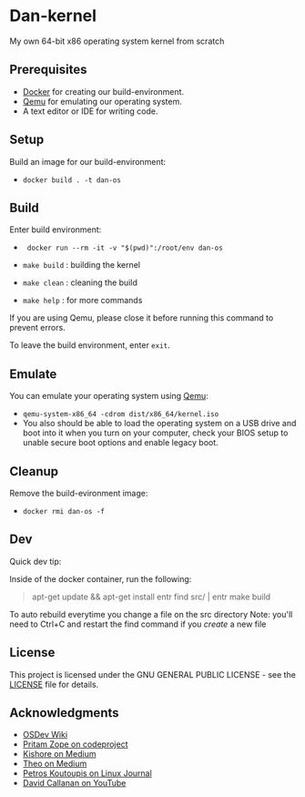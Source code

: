 # Dan-kernel

My own 64-bit x86 operating system kernel from scratch

## Prerequisites

- [Docker](https://www.docker.com/) for creating our build-environment.
- [Qemu](https://www.qemu.org/) for emulating our operating system.
- A text editor or IDE for writing code.

## Setup

Build an image for our build-environment:

- `docker build . -t dan-os`

## Build

Enter build environment:

- ` docker run --rm -it -v "$(pwd)":/root/env dan-os`

- `make build` : building the kernel
- `make clean` : cleaning the build
- `make help` : for more commands

If you are using Qemu, please close it before running this command to prevent errors.

To leave the build environment, enter `exit`.

## Emulate

You can emulate your operating system using [Qemu](https://www.qemu.org/):

- `qemu-system-x86_64 -cdrom dist/x86_64/kernel.iso`
- You also should be able to load the operating system on a USB drive and boot into it when you turn on your computer, check your BIOS setup to unable secure boot options and enable legacy boot.

## Cleanup

Remove the build-evironment image:

- `docker rmi dan-os -f`

## Dev

Quick dev tip:

Inside of the docker container, run the following:

> apt-get update && apt-get install entr
> find src/ | entr make build

To auto rebuild everytime you change a file on the src directory
Note: you'll need to Ctrl+C and restart the find command if you _create_ a new file

## License

This project is licensed under the GNU GENERAL PUBLIC LICENSE - see the [LICENSE](LICENSE) file for details.

## Acknowledgments

- [OSDev Wiki](https://wiki.osdev.org/Main_Page)
- [Pritam Zope on codeproject](https://www.codeproject.com/Articles/1225196/Create-Your-Own-Kernel-In-C)
- [Kishore on Medium](https://computers-art.medium.com/writing-a-basic-kernel-6479a495b713)
- [Theo on Medium](https://theogill.medium.com/creating-a-kernel-from-scratch-1a1aa569780f)
- [Petros Koutoupis on Linux Journal](https://www.linuxjournal.com/content/what-does-it-take-make-kernel-0)
- [David Callanan on YouTube](https://www.youtube.com/watch?v=FkrpUaGThTQ)
